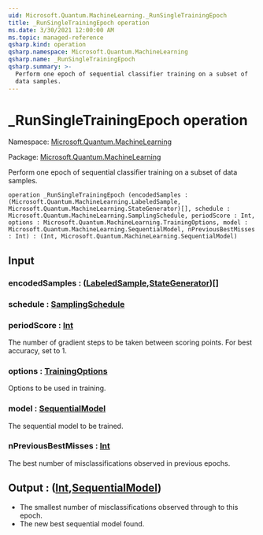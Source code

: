 ```yaml
---
uid: Microsoft.Quantum.MachineLearning._RunSingleTrainingEpoch
title: _RunSingleTrainingEpoch operation
ms.date: 3/30/2021 12:00:00 AM
ms.topic: managed-reference
qsharp.kind: operation
qsharp.namespace: Microsoft.Quantum.MachineLearning
qsharp.name: _RunSingleTrainingEpoch
qsharp.summary: >-
  Perform one epoch of sequential classifier training on a subset of
  data samples.
---
```


# _RunSingleTrainingEpoch operation

Namespace: [Microsoft.Quantum.MachineLearning](xref:Microsoft.Quantum.MachineLearning)

Package: [Microsoft.Quantum.MachineLearning](https://nuget.org/packages/Microsoft.Quantum.MachineLearning)


Perform one epoch of sequential classifier training on a subset ofdata samples.

```qsharp
operation _RunSingleTrainingEpoch (encodedSamples : (Microsoft.Quantum.MachineLearning.LabeledSample, Microsoft.Quantum.MachineLearning.StateGenerator)[], schedule : Microsoft.Quantum.MachineLearning.SamplingSchedule, periodScore : Int, options : Microsoft.Quantum.MachineLearning.TrainingOptions, model : Microsoft.Quantum.MachineLearning.SequentialModel, nPreviousBestMisses : Int) : (Int, Microsoft.Quantum.MachineLearning.SequentialModel)
```


## Input

### encodedSamples : ([LabeledSample](xref:Microsoft.Quantum.MachineLearning.LabeledSample),[StateGenerator](xref:Microsoft.Quantum.MachineLearning.StateGenerator))[]




### schedule : [SamplingSchedule](xref:Microsoft.Quantum.MachineLearning.SamplingSchedule)




### periodScore : [Int](xref:microsoft.quantum.lang-ref.int)

The number of gradient steps to be taken between scoring points.For best accuracy, set to 1.


### options : [TrainingOptions](xref:Microsoft.Quantum.MachineLearning.TrainingOptions)

Options to be used in training.


### model : [SequentialModel](xref:Microsoft.Quantum.MachineLearning.SequentialModel)

The sequential model to be trained.


### nPreviousBestMisses : [Int](xref:microsoft.quantum.lang-ref.int)

The best number of misclassifications observed in previous epochs.



## Output : ([Int](xref:microsoft.quantum.lang-ref.int),[SequentialModel](xref:Microsoft.Quantum.MachineLearning.SequentialModel))

- The smallest number of misclassifications observed through to this  epoch.- The new best sequential model found.